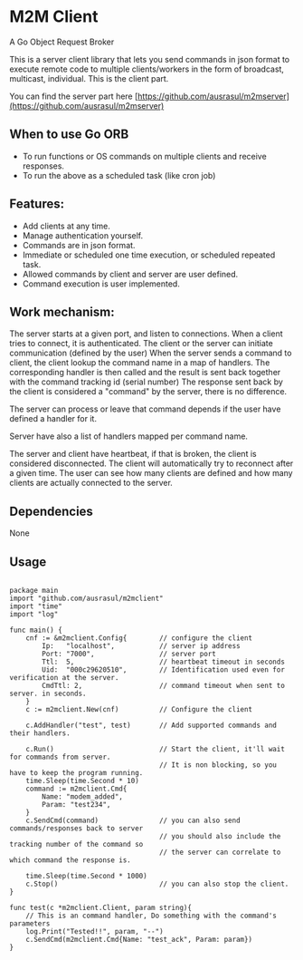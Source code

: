 # M2M Client

A Go Object Request Broker

This is a server client library that lets you send commands in json format to execute remote code
 to multiple clients/workers in the form of broadcast, multicast, individual.
This is the client part.

You can find the server part here [https://github.com/ausrasul/m2mserver](https://github.com/ausrasul/m2mserver)

## When to use Go ORB
- To run functions or OS commands on multiple clients and receive responses.
- To run the above as a scheduled task (like cron job)

## Features:
- Add clients at any time.
- Manage authentication yourself.
- Commands are in json format.
- Immediate or scheduled one time execution, or scheduled repeated task.
- Allowed commands by client and server are user defined.
- Command execution is user implemented.

## Work mechanism:
The server starts at a given port, and listen to connections.
When a client tries to connect, it is authenticated.
The client or the server can initiate communication (defined by the user)
When the server sends a command to client, the client lookup the command name in a map of handlers.
The corresponding handler is then called and the result is sent back together with the command tracking id (serial number)
The response sent back by the client is considered a "command" by the server, there is no difference.

The server can process or leave that command depends if the user have defined a handler for it.

Server have also a list of handlers mapped per command name.

The server and client have heartbeat, if that is broken, the client is considered disconnected.
The client will automatically try to reconnect after a given time.
The user can see how many clients are defined and how many clients are actually connected to the server.

## Dependencies
None

## Usage

```

package main
import "github.com/ausrasul/m2mclient"
import "time"
import "log"

func main() {
	cnf := &m2mclient.Config{        // configure the client
		Ip:   "localhost",           // server ip address
		Port: "7000",                // server port
		Ttl:  5,                     // heartbeat timeout in seconds
		Uid:  "000c29620510",        // Identification used even for verification at the server.
		CmdTtl: 2,                   // command timeout when sent to server. in seconds.
	}
	c := m2mclient.New(cnf)          // Configure the client

	c.AddHandler("test", test)       // Add supported commands and their handlers.

	c.Run()                          // Start the client, it'll wait for commands from server.
	                                 // It is non blocking, so you have to keep the program running.
	time.Sleep(time.Second * 10)
	command := m2mclient.Cmd{
		Name: "modem_added",
		Param: "test234",
	}
	c.SendCmd(command)               // you can also send commands/responses back to server
	                                 // you should also include the tracking number of the command so
									 // the server can correlate to which command the response is.

	time.Sleep(time.Second * 1000)
	c.Stop()                         // you can also stop the client.
}

func test(c *m2mclient.Client, param string){
	// This is an command handler, Do something with the command's parameters
	log.Print("Tested!!", param, "--")
	c.SendCmd(m2mclient.Cmd{Name: "test_ack", Param: param})
}




```
